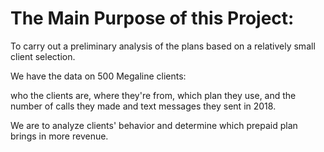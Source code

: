 # The Main Purpose of this Project:

To carry out a preliminary analysis of the plans based on a relatively small client selection. 

We have the data on 500 Megaline clients: 

who the clients are,
where they're from, 
which plan they use, 
and the number of calls they made and text messages they sent in 2018.

We are to analyze clients' behavior and determine which prepaid plan brings in more revenue.
